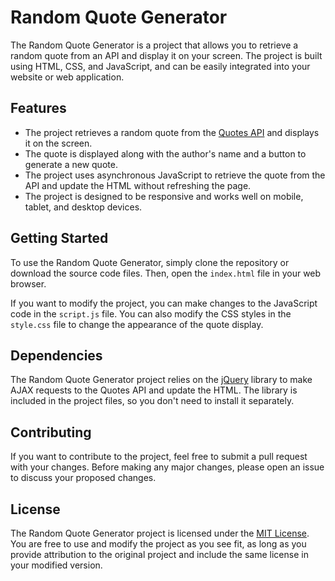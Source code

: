 # Random Quote Generator

The Random Quote Generator is a project that allows you to retrieve a random quote from an API and display it on your screen. The project is built using HTML, CSS, and JavaScript, and can be easily integrated into your website or web application.

## Features

- The project retrieves a random quote from the [Quotes API](https://quotes.rest/qod) and displays it on the screen.
- The quote is displayed along with the author's name and a button to generate a new quote.
- The project uses asynchronous JavaScript to retrieve the quote from the API and update the HTML without refreshing the page.
- The project is designed to be responsive and works well on mobile, tablet, and desktop devices.

## Getting Started

To use the Random Quote Generator, simply clone the repository or download the source code files. Then, open the `index.html` file in your web browser.

If you want to modify the project, you can make changes to the JavaScript code in the `script.js` file. You can also modify the CSS styles in the `style.css` file to change the appearance of the quote display.

## Dependencies

The Random Quote Generator project relies on the [jQuery](https://jquery.com/) library to make AJAX requests to the Quotes API and update the HTML. The library is included in the project files, so you don't need to install it separately.

## Contributing

If you want to contribute to the project, feel free to submit a pull request with your changes. Before making any major changes, please open an issue to discuss your proposed changes.

## License

The Random Quote Generator project is licensed under the [MIT License](https://github.com/username/repo/blob/master/LICENSE). You are free to use and modify the project as you see fit, as long as you provide attribution to the original project and include the same license in your modified version.

